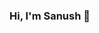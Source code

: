 ### Hi, I'm Sanush 👋

<!--
**SanushRadalage/SanushRadalage** is a ✨ _special_ ✨ repository because its `README.md` (this file) appears on your GitHub profile.

- 🔭 I’m currently working on [Swivel Tech](https://swiveltech.io/)
- 🌱 I’m currently reading Bsc (Hons) Computer Science & Software Engineering degree in SLIIT 
- 👯 I’m looking to collaborate on mobile application development Projects
- 📫 How to reach me: [LinkedIn](https://www.linkedin.com/in/sanush-radalage-94b744161/) 
- ⚡ Hobby: Gaming 
-->
